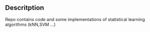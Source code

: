## Descritption
Repo contains code and some implementations of statistical learning algorithms (kNN,SVM ...) 


